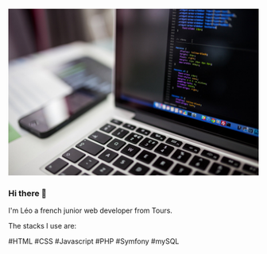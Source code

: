 ![Cover](https://github.com/leobro7/leobro7/blob/main/img/laptop-gd3224bceb_1920.jpg)
### Hi there 👋

I'm Léo a french junior web developer from Tours.

The stacks I use are:

#HTML 
#CSS 
#Javascript 
#PHP 
#Symfony 
#mySQL
